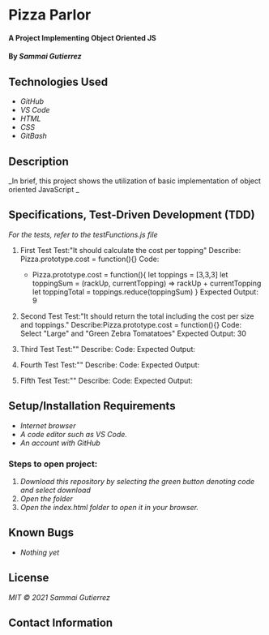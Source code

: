 # Pizza Parlor

####  A Project Implementing Object Oriented JS

#### By _**Sammai Gutierrez**_

## Technologies Used

* _GitHub_
* _VS Code_
* _HTML_
* _CSS_
* _GitBash_

## Description

_In brief, this project shows the utilization of basic implementation of object oriented JavaScript _

## Specifications, Test-Driven Development (TDD)
  _For the tests, refer to the testFunctions.js file_

1. First Test
  Test:"It should calculate the cost per topping"
  Describe: Pizza.prototype.cost = function(){}
  Code: 
    + Pizza.prototype.cost = function(){
        let toppings = [3,3,3]
        let toppingSum = (rackUp, currentTopping) => rackUp + currentTopping
        let toppingTotal = toppings.reduce(toppingSum)
      }
  Expected Output: 9

2. Second Test
  Test:"It should return the total including the cost per size and toppings."
  Describe:Pizza.prototype.cost = function(){}
  Code: Select "Large" and "Green Zebra Tomatatoes"
  Expected Output: 30

3. Third Test
  Test:""
  Describe:
  Code:
  Expected Output:

4. Fourth Test
  Test:""
  Describe:
  Code:
  Expected Output:

5. Fifth Test
  Test:""
  Describe:
  Code:
  Expected Output:

## Setup/Installation Requirements

* _Internet browser_
* _A code editor such as VS Code._
* _An account with GitHub_

### Steps to open project:

1. _Download this repository by selecting the green button denoting code and select download_
2. _Open the folder_
3. _Open the index.html folder to open it in your browser._

## Known Bugs

* _Nothing yet_

## License

_MIT &copy; 2021 Sammai Gutierrez_

## Contact Information